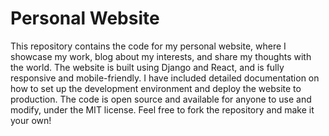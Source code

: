 # Personal Website
This repository contains the code for my personal website, where I showcase my work, blog about my interests, and share my thoughts with the world. The website is built using Django and React, and is fully responsive and mobile-friendly. I have included detailed documentation on how to set up the development environment and deploy the website to production. The code is open source and available for anyone to use and modify, under the MIT license. Feel free to fork the repository and make it your own!
